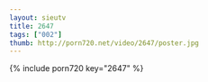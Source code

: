 ```yaml
--- 
layout: sieutv
title: 2647
tags: ["002"]
thumb: http://porn720.net/video/2647/poster.jpg
---
```

{% include porn720 key="2647" %} 
